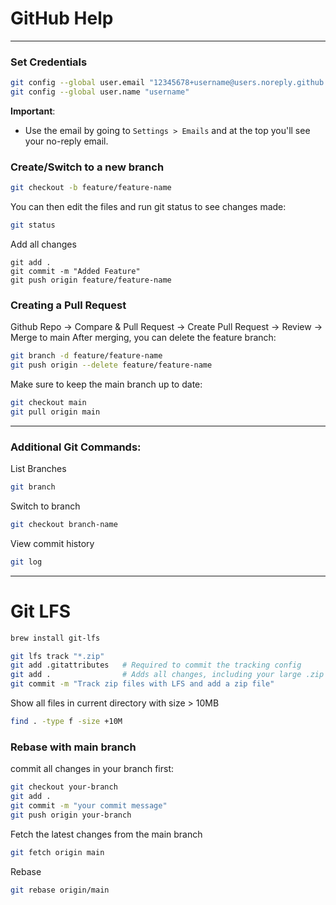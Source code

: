 # GitHub Help

---

### Set Credentials

```sh
git config --global user.email "12345678+username@users.noreply.github.com"
git config --global user.name "username"
```

**Important**:

- Use the email by going to `Settings > Emails` and at the top you'll see your no-reply email.

### Create/Switch to a new branch

```bash
git checkout -b feature/feature-name
```

You can then edit the files and run git status to see changes made:

```bash
git status
```

Add all changes

```
git add .
git commit -m "Added Feature"
git push origin feature/feature-name
```

### Creating a Pull Request

Github Repo -> Compare & Pull Request -> Create Pull Request -> Review -> Merge to main
After merging, you can delete the feature branch:

```bash
git branch -d feature/feature-name
git push origin --delete feature/feature-name
```

Make sure to keep the main branch up to date:

```bash
git checkout main
git pull origin main
```

---

### Additional Git Commands:

List Branches

```bash
git branch
```

Switch to branch

```bash
git checkout branch-name
```

View commit history

```bash
git log
```

---

# Git LFS

```sh
brew install git-lfs
```

```sh
git lfs track "*.zip"
git add .gitattributes   # Required to commit the tracking config
git add .                # Adds all changes, including your large .zip files
git commit -m "Track zip files with LFS and add a zip file"
```

Show all files in current directory with size > 10MB

```sh
find . -type f -size +10M
```

### Rebase with main branch

commit all changes in your branch first:

```sh
git checkout your-branch
git add .
git commit -m "your commit message"
git push origin your-branch
```

Fetch the latest changes from the main branch

```sh
git fetch origin main
```

Rebase

```sh
git rebase origin/main
```
